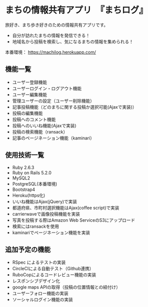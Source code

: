 # まちの情報共有アプリ　『まちログ』
旅好き、まち歩き好きのための情報共有アプリです。

- 自分が訪れたまちの情報を発信できる！
- 地域名から投稿を検索し、気になるまちの情報を集められる！

本番環境：
https://machilog.herokuapp.com/

## 機能一覧

- ユーザー登録機能
- ユーザーログイン・ログアウト機能
- ユーザー編集機能
- 管理ユーザーの設定（ユーザー削除機能）
- 記事投稿機能（どのまちに関する投稿か選択可能(Ajaxで実装)）
- 投稿の編集機能
- 投稿へのコメント機能
- 投稿へのいいね機能(Ajaxで実装)
- 投稿の検索機能（ransack）
- 記事のページネーション機能（kaminari）

## 使用技術一覧

- Ruby 2.6.3
- Ruby on Rails 5.2.0
- MySQL2
- PostgreSQL(本番環境)
- Bootstrap4
- Heroku(https化)
- いいね機能はAjax(jQuery)で実装
- 都道府県、市町村選択機能はAjax(coffee script)で実装
- carrierwaveで画像投稿機能を実装
- 写真を投稿する際はAmazon Web ServiceのS3にアップロード
- 検索にはransackを使用
- kaminariでページネーション機能を実装

## 追加予定の機能

- RSpec によるテストの実装
- CircleCIによる自動テスト（Github連携）
- RuboCopによるコードレビュー機能の実装
- レスポンシブデザイン化
- google maps APIの取得（投稿の位置情報との紐付け）
- ユーザーフォロー機能の実装
- ソーシャルログイン機能の実装
